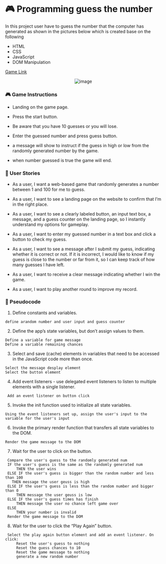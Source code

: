 # 🎮 Programming guess the number

 In this project user have to guess the number that the computer has generated as shown in the pictures below which is created base on the following

* HTML
* CSS
* JavaScript
* DOM Manipulation



<a href="https://sahmedjaffer.github.io/Programming-guess-the-number/Basic/index.html">Game Link</a>
 
<div align="center">
 
![image](https://github.com/user-attachments/assets/0466e512-dc4b-44ef-9459-5b6868f4dbb6)

</div>

### 🎮 Game Instructions

* Landing on the game page.
  
* Press the start button.
  
* Be aware that you have 10 guesses or you will lose.

* Enter the guessed number and press guess button.
  
* a message will show to instruct if the guess in high or low from the randomly generated number by the game.
  
* when number guessed is true the game will end.

### 🌟 User Stories

* As a user, I want a web-based game that randomly generates a number between 1 and 100 for me to guess.

* As a user, I want to see a landing page on the website to confirm that I’m in the right place.

* As a user, I want to see a clearly labeled button, an input text box, a message, and a guess counter on the landing page, so I instantly understand my options for gameplay.

* As a user, I want to enter my guessed number in a text box and click a button to check my guess.

* As a user, I want to see a message after I submit my guess, indicating whether it is correct or not. If it is incorrect, I would like to know if my guess is close to the number or far from it, so I can keep track of how many guesses I have left.

* As a user, I want to receive a clear message indicating whether I win the game.

* As a user, I want to play another round to improve my record.



### 🧠 Pseudocode

1. Define constants and variables. <br>
```
define arandom number and user input and guess counter
```

2. Define the app’s state variables, but don’t assign values to them.<br>
```
Define a variable for game message
Define a variable remaining chances
```

3. Select and save (cache) elements in variables that need to be accessed in the JavaScript code more than once.<br>
```
Select the message desplay element
Select the button element
```


4. Add event listeners - use delegated event listeners to listen to multiple elements with a single listener.<br>
```
 Add an event listener on button click
```

5. Invoke the init function used to initialize all state variables.<br>
```
Using the event listeners set up, assign the user's input to the variable for the user's input
```


6. Invoke the primary render function that transfers all state variables to the DOM.<br>
```
Render the game message to the DOM
```

7. Wait for the user to click on the button.<br>
```
 Compare the user's guess to the randomly generated num
 IF the user's guess is the same as the randomly generated num
     THEN the user wins
 ELSE IF the user's guess is bigger than the random number and less than 100 
   THEN message the user geuss is high
 ELSE IF the user's guess is less than the random number and bigger than 0 
     THEN message the user geuss is low
 ELSE IF the user's guess times has finish
     THEN message the user no chance left game over
 ELSE
     THEN your number is invalid
 Render the game message to the DOM
```

8. Wait for the user to click the “Play Again” button.<br>
```
 Select the play again button element and add an event listener. On click:
     Reset the user's guess to nothing
     Reset the guess chances to 10
     Reset the game message to nothing
     generate a new random number
```
